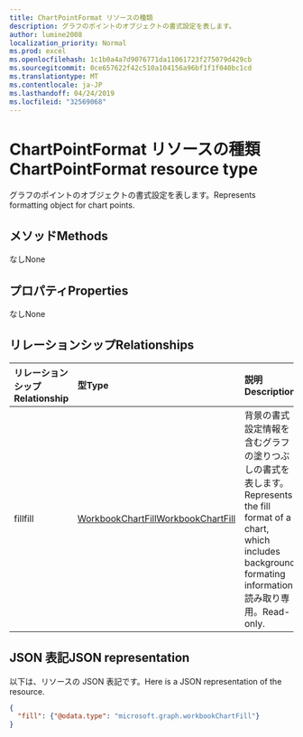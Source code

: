 ```yaml
---
title: ChartPointFormat リソースの種類
description: グラフのポイントのオブジェクトの書式設定を表します。
author: lumine2008
localization_priority: Normal
ms.prod: excel
ms.openlocfilehash: 1c1b0a4a7d9076771da11061723f275079d429cb
ms.sourcegitcommit: 0ce657622f42c510a104156a96bf1f1f040bc1cd
ms.translationtype: MT
ms.contentlocale: ja-JP
ms.lasthandoff: 04/24/2019
ms.locfileid: "32569068"
---
```

# <a name="chartpointformat-resource-type"></a><span data-ttu-id="0d5c7-103">ChartPointFormat リソースの種類</span><span class="sxs-lookup"><span data-stu-id="0d5c7-103">ChartPointFormat resource type</span></span>

<span data-ttu-id="0d5c7-104">グラフのポイントのオブジェクトの書式設定を表します。</span><span class="sxs-lookup"><span data-stu-id="0d5c7-104">Represents formatting object for chart points.</span></span>


## <a name="methods"></a><span data-ttu-id="0d5c7-105">メソッド</span><span class="sxs-lookup"><span data-stu-id="0d5c7-105">Methods</span></span>
<span data-ttu-id="0d5c7-106">なし</span><span class="sxs-lookup"><span data-stu-id="0d5c7-106">None</span></span>

## <a name="properties"></a><span data-ttu-id="0d5c7-107">プロパティ</span><span class="sxs-lookup"><span data-stu-id="0d5c7-107">Properties</span></span>
<span data-ttu-id="0d5c7-108">なし</span><span class="sxs-lookup"><span data-stu-id="0d5c7-108">None</span></span>

## <a name="relationships"></a><span data-ttu-id="0d5c7-109">リレーションシップ</span><span class="sxs-lookup"><span data-stu-id="0d5c7-109">Relationships</span></span>
| <span data-ttu-id="0d5c7-110">リレーションシップ</span><span class="sxs-lookup"><span data-stu-id="0d5c7-110">Relationship</span></span> | <span data-ttu-id="0d5c7-111">型</span><span class="sxs-lookup"><span data-stu-id="0d5c7-111">Type</span></span>   |<span data-ttu-id="0d5c7-112">説明</span><span class="sxs-lookup"><span data-stu-id="0d5c7-112">Description</span></span>|
|:---------------|:--------|:----------|
|<span data-ttu-id="0d5c7-113">fill</span><span class="sxs-lookup"><span data-stu-id="0d5c7-113">fill</span></span>|[<span data-ttu-id="0d5c7-114">WorkbookChartFill</span><span class="sxs-lookup"><span data-stu-id="0d5c7-114">WorkbookChartFill</span></span>](chartfill.md)|<span data-ttu-id="0d5c7-115">背景の書式設定情報を含むグラフの塗りつぶしの書式を表します。</span><span class="sxs-lookup"><span data-stu-id="0d5c7-115">Represents the fill format of a chart, which includes background formating information.</span></span> <span data-ttu-id="0d5c7-116">読み取り専用。</span><span class="sxs-lookup"><span data-stu-id="0d5c7-116">Read-only.</span></span>|


## <a name="json-representation"></a><span data-ttu-id="0d5c7-117">JSON 表記</span><span class="sxs-lookup"><span data-stu-id="0d5c7-117">JSON representation</span></span>

<span data-ttu-id="0d5c7-118">以下は、リソースの JSON 表記です。</span><span class="sxs-lookup"><span data-stu-id="0d5c7-118">Here is a JSON representation of the resource.</span></span>

<!--{
  "blockType": "resource",
  "optionalProperties": [],
  "baseType": "microsoft.graph.entity",
  "@odata.type": "microsoft.graph.workbookChartPointFormat"
}-->

```json
{
  "fill": {"@odata.type": "microsoft.graph.workbookChartFill"}
}
```


<!-- uuid: 8fcb5dbc-d5aa-4681-8e31-b001d5168d79
2015-10-25 14:57:30 UTC -->
<!-- {
  "type": "#page.annotation",
  "description": "ChartPointFormat resource",
  "keywords": "",
  "section": "documentation",
  "tocPath": ""
}-->
